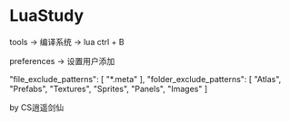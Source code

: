 # LuaStudy
tools -> 编译系统 -> lua
ctrl + B

preferences -> 设置用户添加

"file_exclude_patterns":
 [
  "*.meta"
 ],
 "folder_exclude_patterns":
 [
  "Atlas",
  "Prefabs",
  "Textures",
  "Sprites",
  "Panels",
  "Images"
 ]
 
by CS逍遥剑仙